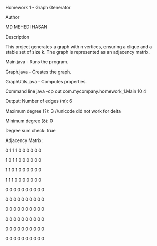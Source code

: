 Homework 1 - Graph Generator

Author

MD MEHEDI HASAN

Description

This project generates a graph with n vertices, ensuring a clique and a stable set of size k. The graph is represented as an adjacency matrix.

Main.java - Runs the program.

Graph.java - Creates the graph.

GraphUtils.java - Computes properties.

Command line java -cp out com.mycompany.homework_1.Main 10 4

Output: Number of edges (m): 6

Maximum degree (?): 3 //unicode did not work for delta

Minimum degree (δ): 0

Degree sum check: true

Adjacency Matrix:

0 1 1 1 0 0 0 0 0 0

1 0 1 1 0 0 0 0 0 0

1 1 0 1 0 0 0 0 0 0

1 1 1 0 0 0 0 0 0 0

0 0 0 0 0 0 0 0 0 0

0 0 0 0 0 0 0 0 0 0

0 0 0 0 0 0 0 0 0 0

0 0 0 0 0 0 0 0 0 0

0 0 0 0 0 0 0 0 0 0

0 0 0 0 0 0 0 0 0 0
